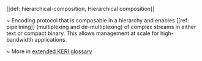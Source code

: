[[def: hierarchical-composition, Hierarchical composition]]

~ Encoding protocol that is composable in a hierarchy and enables [[ref: pipelining]] (multiplexing and de-multiplexing) of complex streams in either text or compact binary. This allows management at scale for high-bandwidth applications.

~ More in <a href="https://weboftrust.github.io/WOT-terms/docs/glossary/hierarchical-composition">extended KERI glossary</a>
